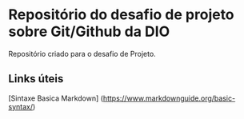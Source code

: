# Repositório do desafio de projeto sobre Git/Github da DIO
Repositório criado para o desafio de Projeto.

## Links úteis
[Sintaxe Basica Markdown] (https://www.markdownguide.org/basic-syntax/)
